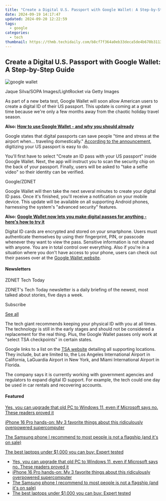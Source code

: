 ```yaml
---
title: "Create a Digital U.S. Passport with Google Wallet: A Step-by-Step Guide"
date: 2024-09-19 14:17:47
updated: 2024-09-20 12:22:59
tags:
  - google
categories:
  - tech
thumbnail: https://thmb.techidaily.com/b8cf7f364a0eb33deca5de4b670b31137b8637ef9737c06562bbb999378e5773.jpg
---
```


## Create a Digital U.S. Passport with Google Wallet: A Step-by-Step Guide

![google wallet](https://www.zdnet.com/a/img/resize/7fec1e9b38d6583c92d653ab83bfcfc8e692bb1e/2024/09/13/6c7b5752-8cc5-44f7-8ead-61b1d26b50d1/gettyimages-2167044349.jpg?auto=webp&width=1280)

Jaque Silva/SOPA Images/LightRocket via Getty Images

As part of a new beta test, Google Wallet will soon allow American users to create a digital ID of their US passport. This update is coming at a great time because we're only a few months away from the chaotic holiday travel season.

**Also: [How to use Google Wallet - and why you should already](https://www.zdnet.com/article/how-to-use-google-wallet-and-why-you-should/)**

Google states that digital passports can save people "time and stress at the airport when… traveling domestically." [According to the announcement](https://blog.google/products/google-pay/google-wallet-update-september-2024/), digitizing your US passport is easy to do. 

You'll first have to select "Create an ID pass with your US passport" inside Google Wallet. Next, the app will instruct you to scan the security chip on the back of your passport. Finally, users will be asked to "take a selfie video" so their identity can be verified.

Google/ZDNET

Google Wallet will then take the next several minutes to create your digital ID pass. Once it's finished, you'll receive a notification on your mobile device. This update will be available on all supporting Android phones, harnessing the system's "advanced security" features.

**Also: [Google Wallet now lets you make digital passes for anything - here's how to try it](https://www.zdnet.com/article/google-wallet-now-lets-you-make-digital-passes-for-anything-heres-how-to-try-it/)**

Digital ID cards are encrypted and stored on your smartphone. Users must authenticate themselves by using their fingerprint, PIN, or passcode whenever they want to view the pass. Sensitive information is not shared with anyone. You are in total control over everything. Also if you're in a situation where you don't have access to your phone, users can check out their passes over at the [Google Wallet website](https://wallet.google.com/wallet/home?utm%5Fsource=walletweb).

#### Newsletters

ZDNET Tech Today

ZDNET's Tech Today newsletter is a daily briefing of the newest, most talked about stories, five days a week.

 Subscribe

[See all](https://www.zdnet.com/newsletters/)

The tech giant recommends keeping your physical ID with you at all times. The technology is still in the early stages and should not be considered a replacement for the real thing. Plus, the Google Wallet passes only work at "select TSA checkpoints" in certain states.

Google links to a list on the [TSA website](https://www.tsa.gov/travel/digital-id/map) detailing all supporting locations. They include, but are limited to, the Los Angeles International Airport in California, LaGuardia Airport in New York, and Miami International Airport in Florida. 

The company says it is currently working with government agencies and regulators to expand digital ID support. For example, the tech could one day be used in car rentals and recovering accounts.

#### Featured

[Yes, you can upgrade that old PC to Windows 11, even if Microsoft says no. These readers proved it](https://www.zdnet.com/article/yes-you-can-upgrade-that-old-pc-to-windows-11-even-if-microsoft-says-no-these-readers-proved-it/ "Yes, you can upgrade that old PC to Windows 11, even if Microsoft says no. These readers proved it")

[iPhone 16 Pro hands-on: My 3 favorite things about this ridiculously overpowered supercomputer](https://www.zdnet.com/article/i-went-hands-on-with-iphone-16-pro-my-3-favorite-features-of-apples-pocket-supercomputer/ "iPhone 16 Pro hands-on: My 3 favorite things about this ridiculously overpowered supercomputer")

[The Samsung phone I recommend to most people is not a flagship (and it's on sale)](https://www.zdnet.com/article/the-samsung-phone-i-recommend-to-most-people-is-not-a-flagship-and-its-on-sale/ "The Samsung phone I recommend to most people is not a flagship (and it's on sale)")

[The best laptops under $1,000 you can buy: Expert tested](https://www.zdnet.com/article/best-laptop-under-1000/ "The best laptops under $1,000 you can buy: Expert tested")

* [Yes, you can upgrade that old PC to Windows 11, even if Microsoft says no. These readers proved it](https://www.zdnet.com/article/yes-you-can-upgrade-that-old-pc-to-windows-11-even-if-microsoft-says-no-these-readers-proved-it/ "Yes, you can upgrade that old PC to Windows 11, even if Microsoft says no. These readers proved it")
* [iPhone 16 Pro hands-on: My 3 favorite things about this ridiculously overpowered supercomputer](https://www.zdnet.com/article/i-went-hands-on-with-iphone-16-pro-my-3-favorite-features-of-apples-pocket-supercomputer/ "iPhone 16 Pro hands-on: My 3 favorite things about this ridiculously overpowered supercomputer")
* [The Samsung phone I recommend to most people is not a flagship (and it's on sale)](https://www.zdnet.com/article/the-samsung-phone-i-recommend-to-most-people-is-not-a-flagship-and-its-on-sale/ "The Samsung phone I recommend to most people is not a flagship (and it's on sale)")
* [The best laptops under $1,000 you can buy: Expert tested](https://www.zdnet.com/article/best-laptop-under-1000/ "The best laptops under $1,000 you can buy: Expert tested")

<ins class="adsbygoogle"
     style="display:block"
     data-ad-format="autorelaxed"
     data-ad-client="ca-pub-7571918770474297"
     data-ad-slot="1223367746"></ins>



<ins class="adsbygoogle"
     style="display:block"
     data-ad-client="ca-pub-7571918770474297"
     data-ad-slot="8358498916"
     data-ad-format="auto"
     data-full-width-responsive="true"></ins>
